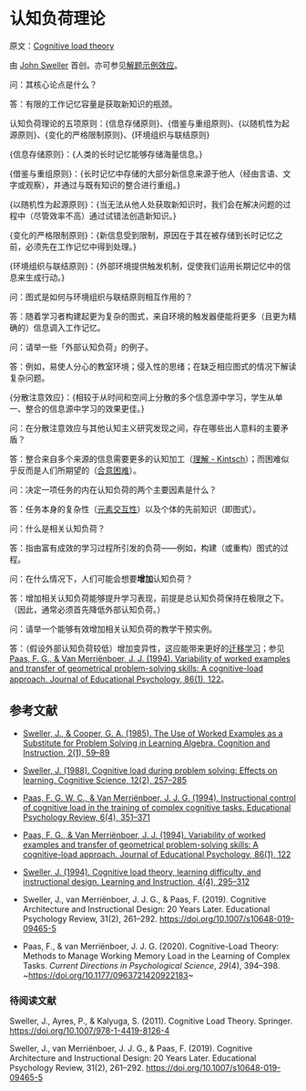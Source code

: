 # 认知负荷理论

原文：[Cognitive load theory](https://notes.andymatuschak.org/zKPm7dRfoX7TPXR9KvBCAeM)

由 [John Sweller](https://notes.andymatuschak.org/zPgXrAJFwMCMLBTZiKaPtvD) 首创。亦可参见[解题示例效应](https://notes.andymatuschak.org/zD8D8PPRBDEFk3JeM2vaWrn)。

问：其核心论点是什么？

答：有限的工作记忆容量是获取新知识的瓶颈。

认知负荷理论的五项原则：{信息存储原则}、{借鉴与重组原则}、{以随机性为起源原则}、{变化的严格限制原则}、{环境组织与联结原则}

{信息存储原则}：{人类的长时记忆能够存储海量信息。}

{借鉴与重组原则}：{长时记忆中存储的大部分新信息来源于他人（经由言语、文字或观察），并通过与既有知识的整合进行重组。}

{以随机性为起源原则}：{当无法从他人处获取新知识时，我们会在解决问题的过程中（尽管效率不高）通过试错法创造新知识。}

{变化的严格限制原则}：{新信息受到限制，原因在于其在被存储到长时记忆之前，必须先在工作记忆中得到处理。}

{环境组织与联结原则}：{外部环境提供触发机制，促使我们运用长期记忆中的信息来生成行动。}

问：图式是如何与环境组织与联结原则相互作用的？

答：随着学习者构建起更为复杂的图式，来自环境的触发器便能将更多（且更为精确的）信息调入工作记忆。

问：请举一些「外部认知负荷」的例子。

答：例如，易使人分心的教室环境；侵入性的思绪；在缺乏相应图式的情况下解读复杂问题。

{分散注意效应}：{相较于从时间和空间上分散的多个信息源中学习，学生从单一、整合的信息源中学习的效果更佳。}

问：在分散注意效应与其他认知主义研究发现之间，存在哪些出人意料的主要矛盾？

答：整合来自多个来源的信息需要更多的认知加工（[理解 - Kintsch](https://notes.andymatuschak.org/Comprehension_-_Kintsch)）；而困难似乎反而是人们所期望的（[合意困难](https://notes.andymatuschak.org/Desirable_difficulty)）。

问：决定一项任务的内在认知负荷的两个主要因素是什么？

答：任务本身的复杂性（[元素交互性](https://notes.andymatuschak.org/Element_interactivity)）以及个体的先前知识（即图式）。

问：什么是相关认知负荷？

答：指由富有成效的学习过程所引发的负荷——例如，构建（或重构）图式的过程。

问：在什么情况下，人们可能会想要**增加**认知负荷？

答：增加相关认知负荷能够提升学习表现，前提是总认知负荷保持在极限之下。（因此，通常必须首先降低外部认知负荷。）

问：请举一个能够有效增加相关认知负荷的教学干预实例。

答：（假设外部认知负荷较低）增加变异性，这应能带来更好的[迁移学习](https://notes.andymatuschak.org/Transfer_learning)；参见 [Paas, F. G., & Van Merriënboer, J. J. (1994). Variability of worked examples and transfer of geometrical problem-solving skills: A cognitive-load approach. Journal of Educational Psychology, 86(1), 122](https://notes.andymatuschak.org/Paas%2C_F._G.%2C_%26_Van_Merriënboer%2C_J._J._(1994)._Variability_of_worked_examples_and_transfer_of_geometrical_problem-solving_skills%3A_A_cognitive-load_approach._Journal_of_Educational_Psychology%2C_86(1)%2C_122)。

## 参考文献

- [Sweller, J., & Cooper, G. A. (1985). The Use of Worked Examples as a Substitute for Problem Solving in Learning Algebra. Cognition and Instruction, 2(1), 59–89](https://notes.andymatuschak.org/zYHdLJ7TFdpcwGtqDChMNbm)

- [Sweller, J. (1988). Cognitive load during problem solving: Effects on learning. Cognitive Science, 12(2), 257–285](https://notes.andymatuschak.org/z9oJyCh2UgEHU1LrkqNGDxm)

- [Paas, F. G. W. C., & Van Merriënboer, J. J. G. (1994). Instructional control of cognitive load in the training of complex cognitive tasks. Educational Psychology Review, 6(4), 351–371](https://notes.andymatuschak.org/zAfNBYHdvA9nVmVEJJy4WM1)

- [Paas, F. G., & Van Merriënboer, J. J. (1994). Variability of worked examples and transfer of geometrical problem-solving skills: A cognitive-load approach. Journal of Educational Psychology, 86(1), 122](https://notes.andymatuschak.org/zMbuRKNDzLXba2nEcCa6MKV)

- [Sweller, J. (1994). Cognitive load theory, learning difficulty, and instructional design. Learning and Instruction, 4(4), 295–312](https://notes.andymatuschak.org/zBjmQuuhR8d1WsimXGX7srF)

- Sweller, J., van Merriënboer, J. J. G., & Paas, F. (2019). Cognitive Architecture and Instructional Design: 20 Years Later. Educational Psychology Review, 31(2), 261–292. https://doi.org/10.1007/s10648-019-09465-5

- Paas, F., & van Merriënboer, J. J. G. (2020). Cognitive-Load Theory: Methods to Manage Working Memory Load in the Learning of Complex Tasks. *Current Directions in Psychological Science*, *29*(4), 394–398. ~https://doi.org/10.1177/0963721420922183~

### 待阅读文献

Sweller, J., Ayres, P., & Kalyuga, S. (2011). Cognitive Load Theory. Springer. https://doi.org/10.1007/978-1-4419-8126-4

Sweller, J., van Merriënboer, J. J. G., & Paas, F. (2019). Cognitive Architecture and Instructional Design: 20 Years Later. Educational Psychology Review, 31(2), 261–292. https://doi.org/10.1007/s10648-019-09465-5
